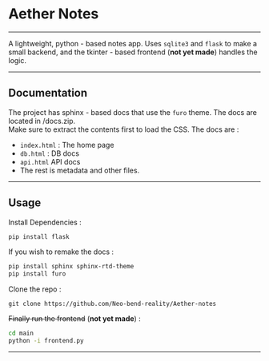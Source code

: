 # Aether Notes
---

A lightweight, python - based notes app. Uses `sqlite3` and `flask` to make a small backend, 
and the tkinter - based frontend (**not yet made**) handles the logic.

---

## Documentation
The project has sphinx - based docs that use the `furo` theme. The docs are located in /docs.zip. <br>
Make sure to extract the contents first to load the CSS. The docs are :
- `index.html` : The home page
- `db.html` : DB docs 
- `api.html` API docs
- The rest is metadata and other files.

---

## Usage
Install Dependencies  :
```bash
pip install flask
```
If you wish to remake the docs :
```bash
pip install sphinx sphinx-rtd-theme
pip install furo
```
Clone the repo :
```
git clone https://github.com/Neo-bend-reality/Aether-notes
```
~~Finally run the frontend~~ (**not yet made**) :
```bash
cd main
python -i frontend.py
```
---